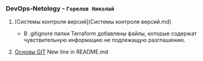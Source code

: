 ### DevOps-Netology - `Горелов Николай`


1. [Системы контроля версий](Системы контроля версий.md)
   * В .gitignore папки Terraform добавлены файлы, которые содержат чувствительную информацию не подлежащую разглашению.

2. [Основы GIT]()
   New line in README.md